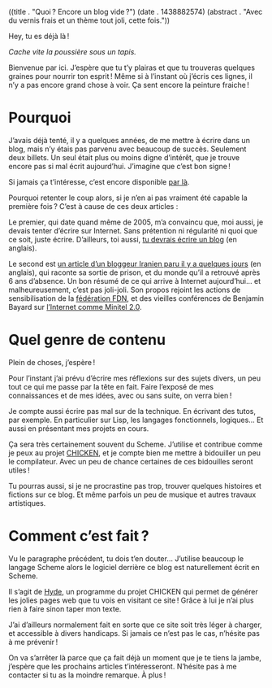 ((title . "Quoi ? Encore un blog vide ?")
 (date . 1438882574)
 (abstract . "Avec du vernis frais et un thème tout joli, cette fois."))


Hey, tu es déjà là !

_Cache vite la poussière sous un tapis._

Bienvenue par ici. J’espère que tu t’y plairas et que tu trouveras
quelques graines pour nourrir ton esprit ! Même si à l’instant où
j’écris ces lignes, il n’y a pas encore grand chose à voir. Ça sent
encore la peinture fraiche !


# Pourquoi

J’avais déjà tenté, il y a quelques années, de me mettre à écrire dans
un blog, mais n’y étais pas parvenu avec beaucoup de succès. Seulement
deux billets. Un seul était plus ou moins digne d’intérêt, que je
trouve encore pas si mal écrit aujourd’hui. J’imagine que c’est bon
signe !

Si jamais ça t’intéresse, c’est encore disponible [par là][old-blog].

Pourquoi retenter le coup alors, si je n’en ai pas vraiment été capable
la première fois ? C’est à cause de ces deux articles :

Le premier, qui date quand même de 2005, m’a convaincu que, moi aussi,
je devais tenter d’écrire sur Internet. Sans prétention ni régularité
ni quoi que ce soit, juste écrire. D’ailleurs, toi aussi, [tu devrais
écrire un blog][you-should-write-blogs] (en anglais).

Le second est [un article d’un bloggeur Iranien paru il y a quelques
jours][the-web-we-have-to-save] (en anglais), qui raconte sa sortie de
prison, et du monde qu’il a retrouvé après 6 ans d’absence. Un bon
résumé de ce qui arrive à Internet aujourd’hui… et malheureusement,
c’est pas joli-joli. Son propos rejoint les actions de sensibilisation
de la [fédération FDN][ffdn], et des vieilles conférences de Benjamin
Bayard sur [l’Internet comme Minitel 2.0][minitel2].


# Quel genre de contenu

Plein de choses, j’espère !

Pour l’instant j’ai prévu d’écrire mes réflexions sur des sujets
divers, un peu tout ce qui me passe par la tête en fait. Faire
l’exposé de mes connaissances et de mes idées, avec ou sans suite, on
verra bien !

Je compte aussi écrire pas mal sur de la technique. En écrivant des
tutos, par exemple. En particulier sur Lisp, les langages
fonctionnels, logiques… Et aussi en présentant mes projets en cours.

Ça sera très certainement souvent du Scheme. J’utilise et contribue
comme je peux au projet [CHICKEN][chicken], et je compte bien me
mettre à bidouiller un peu le compilateur. Avec un peu de chance
certaines de ces bidouilles seront utiles !

Tu pourras aussi, si je ne procrastine pas trop, trouver quelques
histoires et fictions sur ce blog. Et même parfois un peu de musique
et autres travaux artistiques.


# Comment c’est fait ?

Vu le paragraphe précédent, tu dois t’en douter… J’utilise beaucoup le
langage Scheme alors le logiciel derrière ce blog est naturellement
écrit en Scheme.

Il s’agit de [Hyde][hyde], un programme du projet CHICKEN qui permet
de générer les jolies pages web que tu vois en visitant ce site !
Grâce à lui je n’ai plus rien à faire sinon taper mon texte.

J’ai d’ailleurs normalement fait en sorte que ce site soit très léger
à charger, et accessible à divers handicaps. Si jamais ce n’est pas le
cas, n’hésite pas à me prévenir !

On va s’arrêter là parce que ça fait déjà un moment que je te tiens la
jambe, j’espère que les prochains articles t’intéresseront. N’hésite
pas à me contacter si tu as la moindre remarque. À plus !


[old-blog]:                     //www.upyum.com/old-blog/
[you-should-write-blogs]:       https://sites.google.com/site/steveyegge2/you-should-write-blogs
[the-web-we-have-to-save]:      https://medium.com/matter/the-web-we-have-to-save-2eb1fe15a426
[ffdn]:                         http://www.ffdn.org/
[minitel2]:                     http://www.fdn.fr/Internet-Libre-ou-Minitel-2,94.html
[chicken]:                      http://call-cc.org/
[hyde]:                         http://wiki.call-cc.org/eggref/4/hyde
